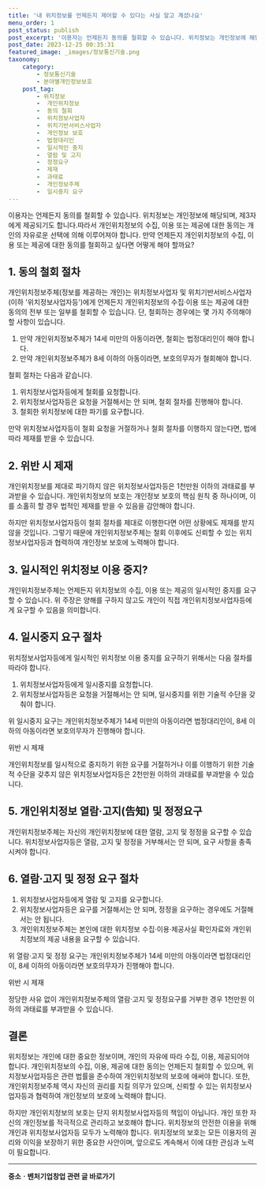 ```yaml
---
title: '내 위치정보를 언제든지 제어할 수 있다는 사실 알고 계셨나요'
menu_order: 1
post_status: publish
post_excerpt: '이용자는 언제든지 동의를 철회할 수 있습니다. 위치정보는 개인정보에 해당되며, 제3자에게 제공되기도 합니다.따라서 개인위치정보의 수집, 이용 또는 제공에 대한 동의는 개인의 자유로운 선택에 의해 이루어져야 합니다. 만약 언제든지 개인위치정보의 수집, 이용 또는 제공에 대한 동의를 철회하고 싶다면 어떻게 해야 할까요 '
post_date: 2023-12-25 00:35:31
featured_image: _images/정보통신기술.png
taxonomy:
    category:
        - 정보통신기술
        - 분야별개인정보보호
    post_tag:
        - 위치정보
        -  개인위치정보
        -  동의 철회
        -  위치정보사업자
        -  위치기반서비스사업자
        -  개인정보 보호
        -  법정대리인
        -  일시적인 중지
        -  열람 및 고지
        -  정정요구
        -  제재
        -  과태료
        -  개인정보주체
        -  일시중지 요구
---
```



이용자는 언제든지 동의를 철회할 수 있습니다. 위치정보는 개인정보에 해당되며, 제3자에게 제공되기도 합니다.따라서 개인위치정보의 수집, 이용 또는 제공에 대한 동의는 개인의 자유로운 선택에 의해 이루어져야 합니다. 만약 언제든지 개인위치정보의 수집, 이용 또는 제공에 대한 동의를 철회하고 싶다면 어떻게 해야 할까요? 

## 1. 동의 철회 절차

개인위치정보주체(정보를 제공하는 개인)는 위치정보사업자 및 위치기반서비스사업자(이하 '위치정보사업자등')에게 언제든지 개인위치정보의 수집·이용 또는 제공에 대한 동의의 전부 또는 일부를 철회할 수 있습니다. 단, 철회하는 경우에는 몇 가지 주의해야 할 사항이 있습니다.

1) 만약 개인위치정보주체가 14세 미만의 아동이라면, 철회는 법정대리인이 해야 합니다.
2) 만약 개인위치정보주체가 8세 이하의 아동이라면, 보호의무자가 철회해야 합니다.

철회 절차는 다음과 같습니다.

1) 위치정보사업자등에게 철회를 요청합니다.
2) 위치정보사업자등은 요청을 거절해서는 안 되며, 철회 절차를 진행해야 합니다.
3) 철회한 위치정보에 대한 파기를 요구합니다.

만약 위치정보사업자등이 철회 요청을 거절하거나 철회 절차를 이행하지 않는다면, 법에 따라 제재를 받을 수 있습니다.

## 2. 위반 시 제재

개인위치정보를 제대로 파기하지 않은 위치정보사업자등은 1천만원 이하의 과태료를 부과받을 수 있습니다. 개인위치정보의 보호는 개인정보 보호의 핵심 원칙 중 하나이며, 이를 소홀히 할 경우 법적인 제재를 받을 수 있음을 감안해야 합니다.

하지만 위치정보사업자등이 철회 절차를 제대로 이행한다면 어떤 상황에도 제재를 받지 않을 것입니다. 그렇기 때문에 개인위치정보주체는 철회 이후에도 신뢰할 수 있는 위치정보사업자등과 협력하여 개인정보 보호에 노력해야 합니다.

## 3. 일시적인 위치정보 이용 중지?

개인위치정보주체는 언제든지 위치정보의 수집, 이용 또는 제공의 일시적인 중지를 요구할 수 있습니다. 위 주장은 양해를 구하지 않고도 개인이 직접 개인위치정보사업자등에게 요구할 수 있음을 의미합니다.

## 4. 일시중지 요구 절차

위치정보사업자등에게 일시적인 위치정보 이용 중지를 요구하기 위해서는 다음 절차를 따라야 합니다.

1) 위치정보사업자등에게 일시중지를 요청합니다.
2) 위치정보사업자등은 요청을 거절해서는 안 되며, 일시중지를 위한 기술적 수단을 갖춰야 합니다.

위 일시중지 요구는 개인위치정보주체가 14세 미만의 아동이라면 법정대리인이, 8세 이하의 아동이라면 보호의무자가 진행해야 합니다.

위반 시 제재

개인위치정보를 일시적으로 중지하기 위한 요구를 거절하거나 이를 이행하기 위한 기술적 수단을 갖추지 않은 위치정보사업자등은 2천만원 이하의 과태료를 부과받을 수 있습니다.

## 5. 개인위치정보 열람·고지(告知) 및 정정요구

개인위치정보주체는 자신의 개인위치정보에 대한 열람, 고지 및 정정을 요구할 수 있습니다. 위치정보사업자등은 열람, 고지 및 정정을 거부해서는 안 되며, 요구 사항을 충족시켜야 합니다.

## 6. 열람·고지 및 정정 요구 절차

1) 위치정보사업자등에게 열람 및 고지를 요구합니다.
2) 위치정보사업자등은 요구를 거절해서는 안 되며, 정정을 요구하는 경우에도 거절해서는 안 됩니다.
3) 개인위치정보주체는 본인에 대한 위치정보 수집·이용·제공사실 확인자료와 개인위치정보의 제공 내용을 요구할 수 있습니다.

위 열람·고지 및 정정 요구는 개인위치정보주체가 14세 미만의 아동이라면 법정대리인이, 8세 이하의 아동이라면 보호의무자가 진행해야 합니다.

위반 시 제재

정당한 사유 없이 개인위치정보주체의 열람·고지 및 정정요구를 거부한 경우 1천만원 이하의 과태료를 부과받을 수 있습니다.

## 결론

위치정보는 개인에 대한 중요한 정보이며, 개인의 자유에 따라 수집, 이용, 제공되어야 합니다. 개인위치정보의 수집, 이용, 제공에 대한 동의는 언제든지 철회할 수 있으며, 위치정보사업자등은 관련 법률을 준수하여 개인위치정보의 보호에 애써야 합니다. 또한, 개인위치정보주체 역시 자신의 권리를 지킬 의무가 있으며, 신뢰할 수 있는 위치정보사업자등과 협력하여 개인정보의 보호에 노력해야 합니다.

하지만 개인위치정보의 보호는 단지 위치정보사업자등의 책임이 아닙니다. 개인 또한 자신의 개인정보를 적극적으로 관리하고 보호해야 합니다. 위치정보의 안전한 이용을 위해 개인과 위치정보사업자등 모두가 노력해야 합니다. 위치정보의 보호는 모든 이용자의 권리와 이익을 보장하기 위한 중요한 사안이며, 앞으로도 계속해서 이에 대한 관심과 노력이 필요합니다.
<!-- wp:separator -->
<hr class="wp-block-separator has-alpha-channel-opacity"/>
<!-- /wp:separator -->

<!-- wp:group {"backgroundColor":"base","layout":{"type":"constrained"}} -->
<div class="wp-block-group has-base-background-color has-background"><!-- wp:paragraph {"align":"center","fontSize":"medium"} -->
<p class="has-text-align-center has-large-font-size"><strong>중소ㆍ벤처기업창업 관련 글 바로가기</strong></p>
<!-- /wp:paragraph -->


<!-- wp:latest-posts
{"categories":[{"id":27141,"count":19,"description":"","link":"https://uknowlaw.com/category/%ec%a4%91%ec%86%8c%e3%86%8d%eb%b2%a4%ec%b2%98%ea%b8%b0%ec%97%85%ec%b0%bd%ec%97%85/","name":"중소ㆍ벤처기업창업","slug":"중소ㆍ벤처기업창업","taxonomy":"category","parent":0,"meta":[],"_links":{"self":[{"href":"https://uknowlaw.com/wp-json/wp/v2/categories/27141"}],"collection":[{"href":"https://uknowlaw.com/wp-json/wp/v2/categories"}],"about":[{"href":"https://uknowlaw.com/wp-json/wp/v2/taxonomies/category"}],"wp:post_type":[{"href":"https://uknowlaw.com/wp-json/wp/v2/posts?categories=27141"}],"curies":[{"name":"wp","href":"https://api.w.org/{rel}","templated":true}]}}],"postsToShow":100,"excerptLength":28,"postLayout":"grid","columns":2,"featuredImageAlign":"left","featuredImageSizeSlug":"large","fontSize":"small"} /--></div>
<!-- /wp:group -->